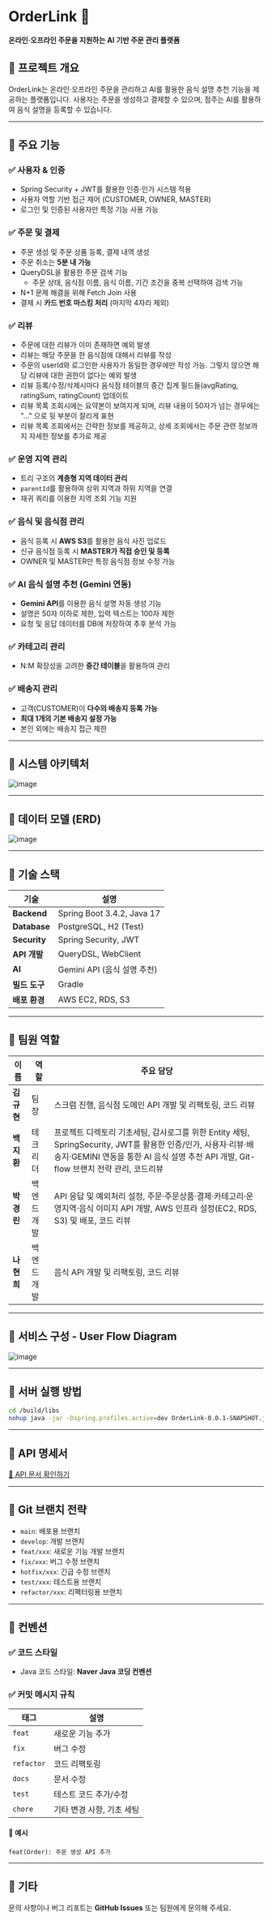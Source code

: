 # OrderLink 🛒

**온라인·오프라인 주문을 지원하는 AI 기반 주문 관리 플랫폼**

## 📜 프로젝트 개요
OrderLink는 온라인·오프라인 주문을 관리하고 AI를 활용한 음식 설명 추천 기능을 제공하는 플랫폼입니다. 사용자는 주문을 생성하고 결제할 수 있으며, 점주는 AI를 활용하여 음식 설명을 등록할 수 있습니다.

---

## 📌 주요 기능

### ✅ 사용자 & 인증
- Spring Security + JWT를 활용한 인증·인가 시스템 적용
- 사용자 역할 기반 접근 제어 (CUSTOMER, OWNER, MASTER)
- 로그인 및 인증된 사용자만 특정 기능 사용 가능

### ✅ 주문 및 결제
- 주문 생성 및 주문 상품 등록, 결제 내역 생성
- 주문 취소는 **5분 내 가능**
- QueryDSL을 활용한 주문 검색 기능
  - 주문 상태, 음식점 이름, 음식 이름, 기간 조건을 중복 선택하여 검색 가능
- N+1 문제 해결을 위해 Fetch Join 사용
- 결제 시 **카드 번호 마스킹 처리** (마지막 4자리 제외)

### ✅ 리뷰
- 주문에 대한 리뷰가 이미 존재하면 예외 발생
- 리뷰는 해당 주문을 한 음식점에 대해서 리뷰를 작성
- 주문의 userId와 로그인한 사용자가 동일한 경우에만 작성 가능. 그렇지 않으면 해당 리뷰에 대한 권한이 없다는 예외 발생
- 리뷰 등록/수정/삭제시마다 음식점 테이블의 중간 집계 필드들(avgRating, ratingSum, ratingCount) 업데이트
- 리뷰 목록 조회시에는 요약본이 보여지게 되며, 리뷰 내용이 50자가 넘는 경우에는 "..." 으로 뒷 부분이 잘리게 표현
- 리뷰 목록 조회에서는 간략한 정보를 제공하고, 상세 조회에서는 주문 관련 정보까지 자세한 정보를 추가로 제공

### ✅ 운영 지역 관리
- 트리 구조의 **계층형 지역 데이터 관리**
- `parentId`를 활용하여 상위 지역과 하위 지역을 연결
- 재귀 쿼리를 이용한 지역 조회 기능 지원

### ✅ 음식 및 음식점 관리
- 음식 등록 시 **AWS S3**를 활용한 음식 사진 업로드
- 신규 음식점 등록 시 **MASTER가 직접 승인 및 등록**
- OWNER 및 MASTER만 특정 음식점 정보 수정 가능

### ✅ AI 음식 설명 추천 (Gemini 연동)
- **Gemini API**를 이용한 음식 설명 자동 생성 기능
- 설명은 50자 이하로 제한, 입력 텍스트는 100자 제한
- 요청 및 응답 데이터를 DB에 저장하여 추후 분석 가능

### ✅ 카테고리 관리
- N:M 확장성을 고려한 **중간 테이블**을 활용하여 관리

### ✅ 배송지 관리
- 고객(CUSTOMER)이 **다수의 배송지 등록 가능**
- **최대 1개의 기본 배송지 설정 가능**
- 본인 외에는 배송지 접근 제한

---

## 📌 시스템 아키텍처

![image](https://github.com/user-attachments/assets/5e91f188-7927-4c4b-a095-6f82c7c86668)



---

## 📌 데이터 모델 (ERD)

![image](https://github.com/user-attachments/assets/1668b06b-2d6f-434a-baf3-f9146774b3ff)

---

## 📌 기술 스택

| 기술  | 설명 |
|-------|------|
| **Backend** | Spring Boot 3.4.2, Java 17 |
| **Database** | PostgreSQL, H2 (Test) |
| **Security** | Spring Security, JWT |
| **API 개발** | QueryDSL, WebClient |
| **AI** | Gemini API (음식 설명 추천) |
| **빌드 도구** | Gradle |
| **배포 환경** | AWS EC2, RDS, S3 |

---

## 📌 팀원 역할

| 이름 | 역할 | 주요 담당 |
|------|------|----------|
| **김규현** | 팀장 | 스크럼 진행, 음식점 도메인 API 개발 및 리팩토링, 코드 리뷰 |
| **백지환** | 테크리더 | 프로젝트 디렉토리 기초세팅, 감사로그를 위한 Entity 세팅, SpringSecurity, JWT를 활용한 인증/인가, 사용자·리뷰·배송지·GEMINI 연동을 통한 AI 음식 설명 추천 API 개발, Git-flow 브랜치 전략 관리, 코드리뷰 |
| **박경린** | 백엔드 개발 | API 응답 및 예외처리 설정, 주문·주문상품·결제·카테고리·운영지역·음식 이미지 API 개발, AWS 인프라 설정(EC2, RDS, S3) 및 배포, 코드 리뷰 |
| **나현희** | 백엔드 개발 | 음식 API 개발 및 리팩토링, 코드 리뷰 |


---

## 📌 서비스 구성 - User Flow Diagram

![image](https://github.com/user-attachments/assets/5b382449-0339-4201-9dda-8734f7d4320f)


---

## 📌 서버 실행 방법

```bash
cd /build/libs
nohup java -jar -Dspring.profiles.active=dev OrderLink-0.0.1-SNAPSHOT.jar > output.log 2>&1 &
```

---

## 📌 API 명세서
[📄 API 문서 확인하기](https://cliff-legal-971.notion.site/198f620e914280559c4cf437adf8a4c2?v=f00a6b494ccc45bc8ea0ba4148f2d60b)

---

## 📌 Git 브랜치 전략

- `main`: 배포용 브랜치
- `develop`: 개발 브랜치
- `feat/xxx`: 새로운 기능 개발 브랜치
- `fix/xxx`: 버그 수정 브랜치
- `hotfix/xxx`: 긴급 수정 브랜치
- `test/xxx`: 테스트용 브랜치
- `refactor/xxx`: 리팩터링용 브랜치

---

## 📌 컨벤션

### ✅ 코드 스타일
- Java 코드 스타일: **Naver Java 코딩 컨벤션**

### ✅ 커밋 메시지 규칙

| 태그 | 설명 |
|------|------|
| `feat` | 새로운 기능 추가 |
| `fix` | 버그 수정 |
| `refactor` | 코드 리팩토링 |
| `docs` | 문서 수정 |
| `test` | 테스트 코드 추가/수정 |
| `chore` | 기타 변경 사항, 기초 세팅 |

#### 📌 예시
```
feat(Order): 주문 생성 API 추가
```

---

## 📌 기타
문의 사항이나 버그 리포트는 **GitHub Issues** 또는 팀원에게 문의해 주세요.

